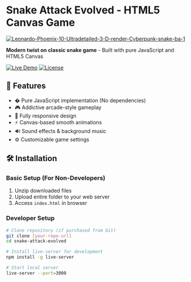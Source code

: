 # Snake Attack Evolved - HTML5 Canvas Game

<a href="https://ibb.co/rhmzk26"><img src="https://i.ibb.co/pTxM2jz/Leonardo-Phoenix-10-Ultradetailed-3-D-render-Cyberpunk-snake-ba-1.jpg" alt="Leonardo-Phoenix-10-Ultradetailed-3-D-render-Cyberpunk-snake-ba-1" border="0"></a>

**Modern twist on classic snake game** - Built with pure JavaScript and HTML5 Canvas

[![Live Demo](https://img.shields.io/badge/Demo-Live%20Play-green?style=for-the-badge)](https://snake-attack-evolved-play.vercel.app/)
[![License](https://img.shields.io/badge/License-ThemeForest%20Regular-blue?style=for-the-badge)](https://themeforest.net)

## 🚀 Features

- � Pure JavaScript implementation (No dependencies)
- 🎮 Addictive arcade-style gameplay
- 📱 Fully responsive design
- ⚡ Canvas-based smooth animations
- 🔊 Sound effects & background music
- ⚙️ Customizable game settings

## 🛠️ Installation

### Basic Setup (For Non-Developers)
1. Unzip downloaded files
2. Upload entire folder to your web server
3. Access `index.html` in browser

### Developer Setup
```bash
# Clone repository (if purchased from Git)
git clone [your-repo-url]
cd snake-attack-evolved

# Install live-server for development
npm install -g live-server

# Start local server
live-server --port=3000

